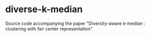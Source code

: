 # diverse-k-median
Source code accompanying the paper "Diversity-aware k-median : clustering with fair center representation"
